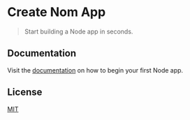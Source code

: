 # Create Nom App

> Start building a Node app in seconds.

## Documentation

Visit the [documentation](https://maximdevoir.github.io/create-nom-app/) on how
to begin your first Node app.

## License

[MIT](LICENSE)
